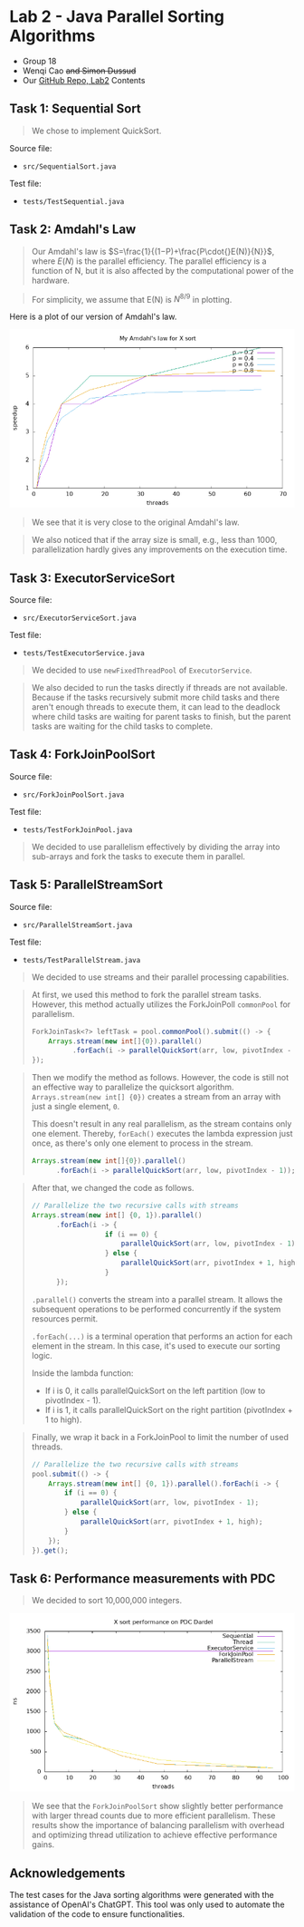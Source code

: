 # Lab 2 - Java Parallel Sorting Algorithms
- Group 18
- Wenqi Cao ~~and Simon Dussud~~
- Our [GitHub Repo, Lab2](https://github.com/DD2443-Lab-Group18/DD2443-LAB2-Java-Parallel-Sorting) Contents

## Task 1: Sequential Sort

> We chose to implement QuickSort.

Source file:
- `src/SequentialSort.java`

Test file:
- `tests/TestSequential.java`

## Task 2: Amdahl's Law

> Our Amdahl's law is $S=\frac{1}{(1−P)+\frac{P\cdot{}E(N)}{N}}$, where $E(N)$ is the parallel efficiency.
> The parallel efficiency is a function of N, but it is also affected by the computational power of the hardware.

> For simplicity, we assume that E(N) is $N^{8/9}$ in plotting.

Here is a plot of our version of Amdahl's law.

![amdahl's law plot](data/amdahl.png)

> We see that it is very close to the original Amdahl's law.

> We also noticed that if the array size is small, 
> e.g., less than 1000, parallelization hardly gives any improvements on the execution time.

## Task 3: ExecutorServiceSort

Source file:
- `src/ExecutorServiceSort.java`

Test file:
- `tests/TestExecutorService.java`

> We decided to use `newFixedThreadPool` of `ExecutorService`. 

> We also decided to run the tasks directly if threads are not available. 
> Because if the tasks recursively submit more child tasks and there aren't enough threads to execute them, 
> it can lead to the deadlock where child tasks are waiting for parent tasks to finish, 
> but the parent tasks are waiting for the child tasks to complete.

## Task 4: ForkJoinPoolSort

Source file:
- `src/ForkJoinPoolSort.java`

Test file:
- `tests/TestForkJoinPool.java`

> We decided to use parallelism effectively by dividing the array into sub-arrays 
> and fork the tasks to execute them in parallel.

## Task 5: ParallelStreamSort

Source file:
- `src/ParallelStreamSort.java`

Test file:
- `tests/TestParallelStream.java`

> We decided to use streams and their parallel processing capabilities. 

> At first, we used this method to fork the parallel stream tasks. 
> However, this method actually utilizes the ForkJoinPoll `commonPool` for parallelism.
> 
> ```java
> ForkJoinTask<?> leftTask = pool.commonPool().submit(() -> {
>     Arrays.stream(new int[]{0}).parallel()
>           .forEach(i -> parallelQuickSort(arr, low, pivotIndex - 1));
> });
> ```

> Then we modify the method as follows.
> However, the code is still not an effective way to parallelize the quicksort algorithm. 
> `Arrays.stream(new int[] {0})` creates a stream from an array with just a single element, `0`. 
> 
> This doesn't result in any real parallelism, as the stream contains only one element. 
> Thereby, `forEach()` executes the lambda expression just once, as there's only one element to process in the stream.
> 
> ```java
> Arrays.stream(new int[]{0}).parallel()
>       .forEach(i -> parallelQuickSort(arr, low, pivotIndex - 1));
> 
> ```

> After that, we changed the code as follows.
> 
> ```java
> // Parallelize the two recursive calls with streams
> Arrays.stream(new int[] {0, 1}).parallel()
>       .forEach(i -> {
>                   if (i == 0) {
>                       parallelQuickSort(arr, low, pivotIndex - 1);
>                   } else {
>                       parallelQuickSort(arr, pivotIndex + 1, high);
>                   }
>       });
> 
> ```
> 
> `.parallel()` converts the stream into a parallel stream. 
> It allows the subsequent operations to be performed concurrently if the system resources permit.
> 
> `.forEach(...)` is a terminal operation that performs an action for each element in the stream.
> In this case, it's used to execute our sorting logic.
>
> Inside the lambda function:
> - If i is 0, it calls parallelQuickSort on the left partition (low to pivotIndex - 1).
> - If i is 1, it calls parallelQuickSort on the right partition (pivotIndex + 1 to high).

> Finally, we wrap it back in a ForkJoinPool to limit the number of used threads.
>
> ```java
> // Parallelize the two recursive calls with streams
> pool.submit(() -> {
>     Arrays.stream(new int[] {0, 1}).parallel().forEach(i -> {
>         if (i == 0) {
>             parallelQuickSort(arr, low, pivotIndex - 1);
>         } else {
>             parallelQuickSort(arr, pivotIndex + 1, high);
>         }
>     });
> }).get();
> 
> ```

## Task 6: Performance measurements with PDC

> We decided to sort 10,000,000 integers.

![pdc plot](data/pdc.png)

> We see that the `ForkJoinPoolSort` show slightly better performance with larger thread counts due to more efficient parallelism.
> These results show the importance of balancing parallelism with overhead and optimizing thread utilization 
> to achieve effective performance gains.

## Acknowledgements

The test cases for the Java sorting algorithms were generated with the assistance of OpenAI's ChatGPT.
This tool was only used to automate the validation of the code to ensure functionalities.
